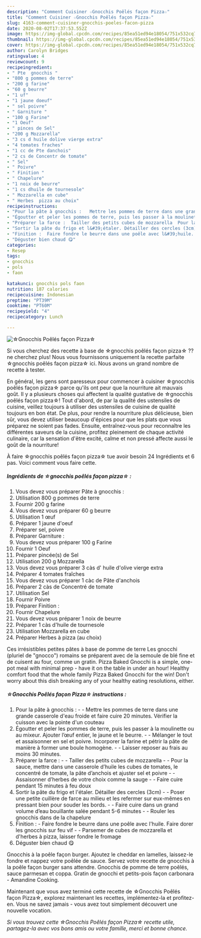 ```yaml
---
description: "Comment Cuisiner ☆Gnocchis Poêlés façon Pizza☆"
title: "Comment Cuisiner ☆Gnocchis Poêlés façon Pizza☆"
slug: 4163-comment-cuisiner-gnocchis-poeles-facon-pizza
date: 2020-08-02T17:37:53.552Z
image: https://img-global.cpcdn.com/recipes/85ea51ed94e18054/751x532cq70/☆gnocchis-poeles-facon-pizza☆-photo-principale-de-la-recette.jpg
thumbnail: https://img-global.cpcdn.com/recipes/85ea51ed94e18054/751x532cq70/☆gnocchis-poeles-facon-pizza☆-photo-principale-de-la-recette.jpg
cover: https://img-global.cpcdn.com/recipes/85ea51ed94e18054/751x532cq70/☆gnocchis-poeles-facon-pizza☆-photo-principale-de-la-recette.jpg
author: Carolyn Bridges
ratingvalue: 4
reviewcount: 9
recipeingredient:
- " Pte  gnocchis "
- "800 g pommes de terre"
- "200 g farine"
- "60 g beurre"
- "1 uf"
- "1 jaune doeuf"
- " sel poivre"
- " Garniture "
- "100 g Farine"
- "1 Oeuf"
- " pinces de Sel"
- "200 g Mozzarella"
- "3 cs d huile dolive vierge extra"
- "4 tomates fraches"
- "1 cc de Pte danchois"
- "2 cs de Concentr de tomate"
- " Sel"
- " Poivre"
- " Finition "
- " Chapelure"
- "1 noix de beurre"
- "1 cs dhuile de tournesole"
- " Mozzarella en cube"
- " Herbes  pizza au choix"
recipeinstructions:
- "Pour la pâte à gnocchis :   Mettre les pommes de terre dans une grande casserole d&#39;eau froide et faire cuire 20 minutes. Vérifier la cuisson avec la pointe d&#39;un couteau"
- "Égoutter et peler les pommes de terre, puis les passer à la moulinette ou au mixeur. Ajouter l’œuf entier, le jaune et le beurre.   Mélanger le tout et assaisonner en sel et poivre. Incorporer la farine et pétrir la pâte de manière à former une boule homogène.   Laisser reposer au frais au moins 30 minutes."
- "Préparer la farce :  Tailler des petits cubes de mozzarella  Pour la sauce, mettre dans une casserole d’huile les cubes de tomates, le concentré de tomate, la pâte d’anchois et ajuster sel et poivre  Assaisonner d’herbes de votre choix comme la sauge  Faire cuire pendant 15 minutes à feu doux"
- "Sortir la pâte du frigo et l&#39;étaler. Détailler des cercles (3cm)  Poser une petite cuillère de farce au milieu et les refermer sur eux-mêmes en pressant bien pour souder les bords.  Faire cuire dans un grand volume d’eau bouillante salée pendant 5-6 minutes  Rouler les gnocchis dans de la chapelure"
- "Finition :  Faire fondre le beurre dans une poêle avec l&#39;huile. Faire dorer les gnocchis sur feu vif  Parsemer de cubes de mozzarella et d&#39;herbes à pizza, laisser fondre le fromage"
- "Déguster bien chaud 😋"
categories:
- Resep
tags:
- gnocchis
- pols
- faon

katakunci: gnocchis pols faon 
nutrition: 187 calories
recipecuisine: Indonesian
preptime: "PT39M"
cooktime: "PT60M"
recipeyield: "4"
recipecategory: Lunch

---
```



![☆Gnocchis Poêlés façon Pizza☆](https://img-global.cpcdn.com/recipes/85ea51ed94e18054/751x532cq70/☆gnocchis-poeles-facon-pizza☆-photo-principale-de-la-recette.jpg)

Si vous cherchez des recette à base de ☆gnocchis poêlés façon pizza☆ ?? ne cherchez plus! Nous vous fournissons uniquement la recette parfaite ☆gnocchis poêlés façon pizza☆ ici. Nous avons un grand nombre de recette à tester.

En général, les gens sont paresseux pour commencer à cuisiner ☆gnocchis poêlés façon pizza☆ parce qu'ils ont peur que la nourriture ait mauvais goût. Il y a plusieurs choses qui affectent la qualité gustative de ☆gnocchis poêlés façon pizza☆! Tout d'abord, de par la qualité des ustensiles de cuisine, veillez toujours à utiliser des ustensiles de cuisine de qualité toujours en bon état. De plus, pour rendre la nourriture plus délicieuse, bien sûr, vous devez utiliser beaucoup d'épices pour que les plats que vous préparez ne soient pas fades. Ensuite, entraînez-vous pour reconnaître les différentes saveurs de la cuisine, profitez pleinement de chaque activité culinaire, car la sensation d'être excité, calme et non pressé affecte aussi le goût de la nourriture!

<!--inarticleads1-->

À faire ☆gnocchis poêlés façon pizza☆ tue avoir besoin 24 Ingrédients et 6 pas. Voici comment vous faire cette.

##### Ingrédients de ☆gnocchis poêlés façon pizza☆ :

1. Vous devez vous préparer  Pâte à gnocchis :
1. Utilisation 800 g pommes de terre
1. Fournir 200 g farine
1. Vous devez vous préparer 60 g beurre
1. Utilisation 1 œuf
1. Préparer 1 jaune d&#39;oeuf
1. Préparer  sel, poivre
1. Préparer  Garniture :
1. Vous devez vous préparer 100 g Farine
1. Fournir 1 Oeuf
1. Préparer  pincée(s) de Sel
1. Utilisation 200 g Mozzarella
1. Vous devez vous préparer 3 càs d&#39; huile d&#39;olive vierge extra
1. Préparer 4 tomates fraîches
1. Vous devez vous préparer 1 càc de Pâte d&#39;anchois
1. Préparer 2 càs de Concentré de tomate
1. Utilisation  Sel
1. Fournir  Poivre
1. Préparer  Finition :
1. Fournir  Chapelure
1. Vous devez vous préparer 1 noix de beurre
1. Préparer 1 càs d&#39;huile de tournesole
1. Utilisation  Mozzarella en cube
1. Préparer  Herbes à pizza (au choix)


Ces irrésistibles petites pâtes à base de pomme de terre Les gnocchi (pluriel de &#34;gnocco&#34;) romains se préparent avec de la semoule de blé fine et de cuisent au four, comme un gratin. Pizza Baked Gnocchi is a simple, one-pot meal with minimal prep - have it on the table in under an hour! Healthy comfort food that the whole family Pizza Baked Gnocchi for the win! Don&#39;t worry about this dish breaking any of your healthy eating resolutions, either. 

<!--inarticleads2-->

##### ☆Gnocchis Poêlés façon Pizza☆ instructions :

1. Pour la pâte à gnocchis :  -  - Mettre les pommes de terre dans une grande casserole d&#39;eau froide et faire cuire 20 minutes. Vérifier la cuisson avec la pointe d&#39;un couteau
1. Égoutter et peler les pommes de terre, puis les passer à la moulinette ou au mixeur. Ajouter l’œuf entier, le jaune et le beurre.  -  - Mélanger le tout et assaisonner en sel et poivre. Incorporer la farine et pétrir la pâte de manière à former une boule homogène.  -  - Laisser reposer au frais au moins 30 minutes.
1. Préparer la farce : -  - Tailler des petits cubes de mozzarella -  - Pour la sauce, mettre dans une casserole d’huile les cubes de tomates, le concentré de tomate, la pâte d’anchois et ajuster sel et poivre -  - Assaisonner d’herbes de votre choix comme la sauge -  - Faire cuire pendant 15 minutes à feu doux
1. Sortir la pâte du frigo et l&#39;étaler. Détailler des cercles (3cm) -  - Poser une petite cuillère de farce au milieu et les refermer sur eux-mêmes en pressant bien pour souder les bords. -  - Faire cuire dans un grand volume d’eau bouillante salée pendant 5-6 minutes -  - Rouler les gnocchis dans de la chapelure
1. Finition :  - Faire fondre le beurre dans une poêle avec l&#39;huile. Faire dorer les gnocchis sur feu vif -  - Parsemer de cubes de mozzarella et d&#39;herbes à pizza, laisser fondre le fromage
1. Déguster bien chaud 😋


Gnocchis à la poêle façon burger. Ajoutez le cheddar en lamelles, laissez-le fondre et nappez votre poêlée de sauce. Servez votre recette de gnocchis à la poêle façon burger sans attendre. Gnocchis de pomme de terre poêlés, sauce parmesan et coppa. Gratin de gnocchi et petits-pois façon carbonara - Amandine Cooking. 

<!--inarticleads1-->

<p>
Maintenant que vous avez terminé cette recette de ☆Gnocchis Poêlés façon Pizza☆, explorez maintenant les recettes, implémentez-la et profitez-en. Vous ne savez jamais - vous avez tout simplement découvert une nouvelle vocation.
</p>

<p>
<i>Si vous trouvez cette ☆Gnocchis Poêlés façon Pizza☆ recette utile, partagez-la avec vos bons amis ou votre famille, merci et bonne chance.</i>
</p>
